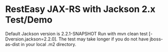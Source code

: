 ﻿RestEasy JAX-RS with Jackson 2.x Test/Demo
==========================================
Default Jackson version is 2.2.1-SNAPSHOT
Run with mvn clean test [-Dversion.jackson=2.2.0]. The test may take longer if you do not have jboss-as-dist in your local .m2 directory.